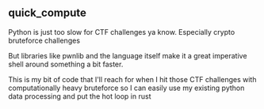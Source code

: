 quick_compute
---

Python is just too slow for CTF challenges ya know. Especially crypto bruteforce challenges

But libraries like pwnlib and the language itself make it a great imperative shell around something a bit faster. 
  
This is my bit of code that I'll reach for when I hit those CTF challenges with computationally heavy bruteforce so I can easily use my existing python data processing and put the hot loop in rust